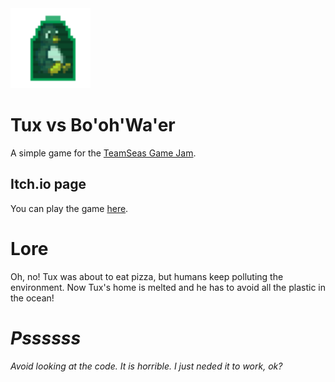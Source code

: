 <img width="128" height="128" alt="Game icon" src="icon.png">

# Tux vs Bo'oh'Wa'er
A simple game for the [TeamSeas Game Jam](https://itch.io/jam/seajam).

## Itch.io page
You can play the game [here](https://ilmastrostefanuzzoyt.itch.io/tux-vs-boohwaer).

# Lore
Oh, no! Tux was about to eat pizza, but humans keep polluting the environment. Now Tux's home is melted and he has to avoid all the plastic in the ocean!

# _Pssssss_
_Avoid looking at the code. It is horrible. I just neded it to work, ok?_
